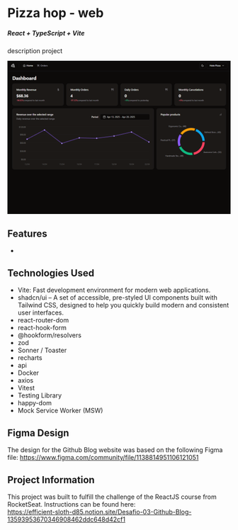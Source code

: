 # Pizza hop - web

##### React + TypeScript + Vite

<edit here> description project

![My Project Screenshot](/src/assets/website-screenshot.png) <edit here>

## Features

- 

## Technologies Used

- Vite: Fast development environment for modern web applications.
- shadcn/ui – A set of accessible, pre-styled UI components built with Tailwind CSS, designed to help you quickly build modern and consistent user interfaces.
- react-router-dom
- react-hook-form
- @hookform/resolvers
- zod
- Sonner / Toaster
- recharts
- api
- Docker
- axios
- Vitest
- Testing Library
- happy-dom
- Mock Service Worker (MSW)

## Figma Design

The design for the Github Blog website was based on the following Figma file:
https://www.figma.com/community/file/1138814951106121051 <edit here>

## Project Information

<edit here>

This project was built to fulfill the challenge of the ReactJS course from RocketSeat.
Instructions can be found here:<br>
https://efficient-sloth-d85.notion.site/Desafio-03-Github-Blog-13593953670346908462ddc648d42cf1

